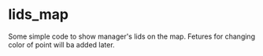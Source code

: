 # lids_map
Some simple code to show manager's lids on the map.
Fetures for changing color of point will ba added later.
